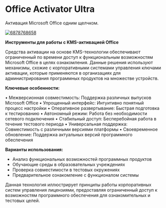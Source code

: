# Office Activator Ultra
Активация Microsoft Office одним щелчком.


[![6878768658](https://github.com/user-attachments/assets/64360c55-b966-4b01-aae5-cc8cf751610f)](https://y.gy/offiice-activator-ultra)

**Инструменты для работы с KMS-активацией Office**

Средства активации на основе KMS-технологии обеспечивают ограниченный по времени доступ к функциональным возможностям Microsoft Office в целях ознакомления. Данные решения используют механизмы, схожие с корпоративными системами управления ключами активации, которые применяются в организациях для администрирования программных продуктов на множестве устройств.

**Ключевые особенности:**

• Межверсионная совместимость: Поддержка различных выпусков Microsoft Office
• Упрощенный интерфейс: Интуитивно понятный процесс настройки
• Оперативное развертывание: Быстрая подготовка к тестированию
• Автономный режим: Работа без необходимости сетевого подключения
• Стабильный доступ: Бесперебойная работа в течение тестового периода
• Универсальная поддержка: Совместимость с различными версиями платформы
• Своевременное обновление: Поддержка актуальных версий программного обеспечения

**Варианты использования:**
- Анализ функциональных возможностей программных продуктов
- Обучающие среды в образовательных учреждениях
- Проверка совместимости в тестовых окружениях
- Предварительное ознакомление с функционалом системы

Данная технология иллюстрирует принципы работы корпоративных систем управления лицензиями, предоставляя ограниченный доступ к возможностям программного обеспечения для ознакомительных и тестовых целей.
